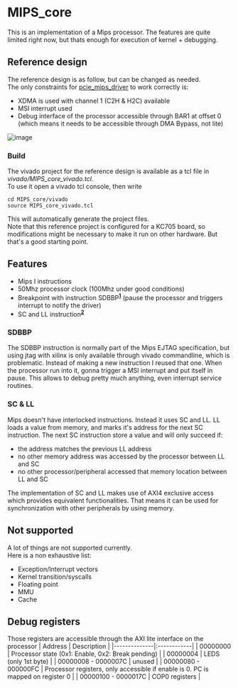 # MIPS_core

This is an implementation of a Mips processor. The features are quite limited right now, but thats enough for execution of kernel + debugging.

## Reference design
The reference design is as follow, but can be changed as needed.  
The only constraints for [pcie_mips_driver](https://github.com/jobmarley/pcie_mips_driver) to work correctly is:
 - XDMA is used with channel 1 (C2H & H2C) available
 - MSI interrupt used
 - Debug interface of the processor accessible through BAR1 at offset 0 (which means it needs to be accessible through DMA Bypass, not lite)
 
![image](https://user-images.githubusercontent.com/99695100/178165298-0fa1e8f4-bcb4-4cb5-aad4-4a3625170760.png)
### Build
The vivado project for the reference design is available as a tcl file in _vivado/MIPS_core_vivado.tcl_.  
To use it open a vivado tcl console, then write
```
cd MIPS_core/vivado
source MIPS_core_vivado.tcl
```
This will automatically generate the project files.  
Note that this reference project is configured for a KC705 board, so modifications might be necessary to make it run on other hardware. But that's a good starting point.

## Features
- Mips I instructions
- 50Mhz processor clock (100Mhz under good conditions)
- Breakpoint with instruction SDBBP<sup>**[1](#SDBBP)**</sup> (pause the processor and triggers interrupt to notify the driver)
- SC and LL instruction<sup>**[2](#SC&#32;&&#32;LL)**</sup>

### SDBBP
The SDBBP instruction is normally part of the Mips EJTAG specification, but using jtag with xilinx is only available
through vivado commandline, which is problematic. Instead of making a new instruction I reused that one.
When the processor run into it, gonna trigger a MSI interrupt and put itself in pause. This allows to debug pretty much anything,
even interrupt service routines.

### SC & LL
Mips doesn't have interlocked instructions. Instead it uses SC and LL. LL loads a value from memory, and marks it's address for the next SC instruction. The next SC instruction store a value and will only succeed if:
- the address matches the previous LL address
- no other memory address was accessed by the processor between LL and SC
- no other processor/peripheral accessed that memory location between LL and SC

The implementation of SC and LL makes use of AXI4 exclusive access which provides equivalent functionalities. That means it can be used for synchronization with other peripherals by using memory.

## Not supported
A lot of things are not supported currently.  
Here is a non exhaustive list:
- Exception/Interrupt vectors
- Kernel transition/syscalls
- Floating point
- MMU
- Cache

## Debug registers
Those registers are accessible through the AXI lite interface on the processor
| Address      | Description |
|--------------|:------------|
| 00000000 |  Processor state (0x1: Enable, 0x2: Break pending) |
| 00000004 |  LEDS (only 1st byte)  |
| 00000008 - 0000007C |  unused  |
| 00000080 - 000000FC |  Processor registers, only accessible if enable is 0. PC is mapped on register 0 |
| 00000100 - 0000017C |  COP0 registers  |

